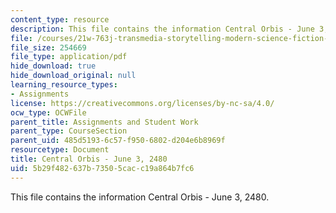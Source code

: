 ```yaml
---
content_type: resource
description: This file contains the information Central Orbis - June 3, 2480.
file: /courses/21w-763j-transmedia-storytelling-modern-science-fiction-spring-2014/5b29f482637b73505cacc19a864b7fc6_MIT21W_763JS14_6-03-2480.pdf
file_size: 254669
file_type: application/pdf
hide_download: true
hide_download_original: null
learning_resource_types:
- Assignments
license: https://creativecommons.org/licenses/by-nc-sa/4.0/
ocw_type: OCWFile
parent_title: Assignments and Student Work
parent_type: CourseSection
parent_uid: 485d5193-6c57-f950-6802-d204e6b8969f
resourcetype: Document
title: Central Orbis - June 3, 2480
uid: 5b29f482-637b-7350-5cac-c19a864b7fc6
---
```

This file contains the information Central Orbis - June 3, 2480.